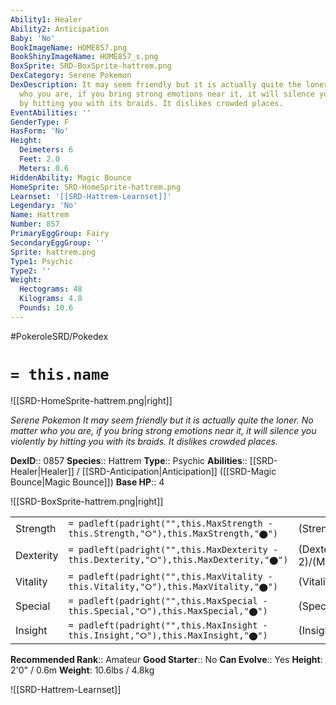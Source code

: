 ```yaml
---
Ability1: Healer
Ability2: Anticipation
Baby: 'No'
BookImageName: HOME857.png
BookShinyImageName: HOME857_s.png
BoxSprite: SRD-BoxSprite-hattrem.png
DexCategory: Serene Pokemon
DexDescription: It may seem friendly but it is actually quite the loner. No matter
  who you are, if you bring strong emotions near it, it will silence you violently
  by hitting you with its braids. It dislikes crowded places.
EventAbilities: ''
GenderType: F
HasForm: 'No'
Height:
  Deimeters: 6
  Feet: 2.0
  Meters: 0.6
HiddenAbility: Magic Bounce
HomeSprite: SRD-HomeSprite-hattrem.png
Learnset: '[[SRD-Hattrem-Learnset]]'
Legendary: 'No'
Name: Hattrem
Number: 857
PrimaryEggGroup: Fairy
SecondaryEggGroup: ''
Sprite: hattrem.png
Type1: Psychic
Type2: ''
Weight:
  Hectograms: 48
  Kilograms: 4.8
  Pounds: 10.6
---
```


#PokeroleSRD/Pokedex

# `= this.name`

![[SRD-HomeSprite-hattrem.png|right]]

*Serene Pokemon*
*It may seem friendly but it is actually quite the loner. No matter who you are, if you bring strong emotions near it, it will silence you violently by hitting you with its braids. It dislikes crowded places.*

**DexID**:: 0857
**Species**:: Hattrem
**Type**:: Psychic
**Abilities**:: [[SRD-Healer|Healer]] / [[SRD-Anticipation|Anticipation]] ([[SRD-Magic Bounce|Magic Bounce]])
**Base HP**:: 4

![[SRD-BoxSprite-hattrem.png|right]]

|           |                                                                                        |                                          |
| --------- | -------------------------------------------------------------------------------------- | ---------------------------------------- |
| Strength  | `= padleft(padright("",this.MaxStrength - this.Strength,"⭘"),this.MaxStrength,"⬤")`    | (Strength::1)/(MaxStrength::3)   |
| Dexterity | `= padleft(padright("",this.MaxDexterity - this.Dexterity,"⭘"),this.MaxDexterity,"⬤")` | (Dexterity:: 2)/(MaxDexterity::4) |
| Vitality  | `= padleft(padright("",this.MaxVitality - this.Vitality,"⭘"),this.MaxVitality,"⬤")`    | (Vitality::2)/(MaxVitality::4)   |
| Special   | `= padleft(padright("",this.MaxSpecial - this.Special,"⭘"),this.MaxSpecial,"⬤")`       | (Special::2)/(MaxSpecial::5)     |
| Insight   | `= padleft(padright("",this.MaxInsight - this.Insight,"⭘"),this.MaxInsight,"⬤")`       | (Insight::2)/(MaxInsight::5)     |

**Recommended Rank**:: Amateur
**Good Starter**:: No
**Can Evolve**:: Yes
**Height**: 2'0" / 0.6m
**Weight**: 10.6lbs / 4.8kg

![[SRD-Hattrem-Learnset]]
